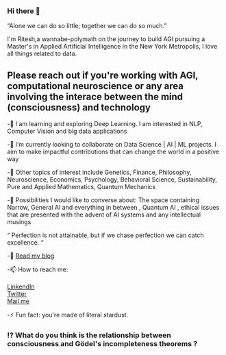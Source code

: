 ### Hi there 👋

“Alone we can do so little; together we can do so much.”

I'm Ritesh,a wannabe-polymath on the journey to build AGI pursuing a Master's in Applied Artificial Intelligence in the New York Metropolis, I love all things related to data.

## Please reach out if you're working with AGI, computational neuroscience or any area involving the interace between the mind (consciousness) and technology   

-🔭 I am  learning and exploring Deep Learning. I am interested in NLP, Computer Vision and big data applications 
     
-👯 I’m currently looking to collaborate on Data Science | AI | ML projects. I aim to make impactful contributions that can change the world in a positive way

-🌱 Other topics of interest include Genetics, Finance, Philosophy, Neuroscience, Economics, Psychology, Behavioral Science, Sustainability, Pure and Applied Mathematics, Quantum Mechanics

-💬 Possibilities I would like to converse about: The space containing Narrow, General AI and everything in between , Quantum AI , ethical issues that are presented with the advent of AI systems and any intellectual musings 

 “ Perfection is not attainable, but if we chase perfection we can catch excellence. “          

-📘 [Read my blog](https://medium.com/@ritesh.panditi98)

-📫 How to reach me:  <br />                   
                    [LinkendIn](https://www.linkedin.com/in/ritesh-980/) <br />
                    [Twitter](https://twitter.com/AmalgamOfChaos) <br />
                    [Mail me](panditiall@gmail.com) <br />
                    
<!--   [![GitHub Streak](http://github-readme-streak-stats.herokuapp.com?user=your-github-username&theme=dark&background=000000)](https://git.io/streak-stats) -->
         
-⚡ Fun fact: you're made of literal stardust. 

### ⁉️ What do you think is the relationship between consciousness and Gödel's incompleteness theorems ? 	
